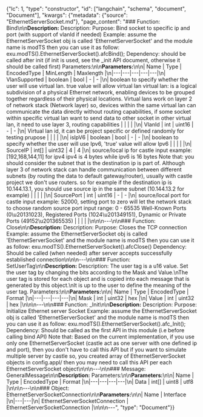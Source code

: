 {"lc": 1, "type": "constructor", "id": ["langchain", "schema", "document", "Document"], "kwargs": {"metadata": {"source": "EthernetServerSocket.md"}, "page_content": "### Function: Bind\n\n**Description:** Description: Purpose: Bind socket to specific ip and port (with support of vlanId if needed) Example: assume the EthernetServerSocket obj is called 'EthernetServerSocket' and the module name is modTS then you can use it as follow: exu.modTS().EthernetServerSocket().afcBind(); Dependency: should be called after init (if init is used, see the _init API document, otherwise it should be called first) Parameters:\n\n**Parameters:**\n\n| Name | Type | EncodedType | MinLength | Maxlength |\n|---|---|---|---|---|\n| VlanSupported | boolean | bool | - | - |\n| boolean to specify whether the user will use virtual lan. true value will allow virtual lan virtual lan: is a logical subdivision of a physical Ethernet network, enabling devices to be grouped together regardless of their physical locations. Virtual lans work on layer 2 of network stack (Network layer) so, devices within the same virtual lan can communicate the data directly without routing capabilities, if some socket within specific virtual lan want to send data to other socket in other virtual lan, it need to use layer 3, routing capabilities |  |  |  |  |\n| VlanId | int | uint16 | - | - |\n| Virtual lan id, it can be project specific or defined randomly for testing prupose |  |  |  |  |\n| isIpV6 | boolean | bool | - | - |\n| boolean to specify whether the user will use Ipv6, 'true' value will allow Ipv6 |  |  |  |  |\n| SourceIP | int[] | uint32 | 4 | 4 |\n| source/local ip for castle input example: [192,168,144,11] for ipv4 ipv4 is 4 bytes while ipv6 is 16 bytes Note that: you should consider the subnet that is the destination ip is part of. Although layer 3 of network stack can handle communication between different subnets (by routing the data to default gateway/router), usually with castle project we don't use routers. so for example if the destination ip is 10.144.13.1, you should use source ip in the same subnet (10.144.13.2 for example) |  |  |  |  |\n| SourcePort | int | uint16 | - | - |\n| source/local port for castle input example: 52000, setting port to zero will let the network stack to choose random source port input range: 0 - 65535 Well-Known Ports (0\u20131023), Registered Ports (1024\u201349151), Dynamic or Private Ports (49152\u201365535) |  |  |  |  |\n\n\n---\n\n### Function: Close\n\n**Description:** Description: Purpose: Closes the TCP connection Example: assume the EthernetServerSocket obj is called 'EthernetServerSocket' and the module name is modTS then you can use it as follow: exu.modTS().EthernetServerSocket().afcClose() Dependency: Should be called (when needed) after server accepts successfully established connection\n\n\n---\n\n### Function: SetUserTag\n\n**Description:** Description: The user tag is a u16 value. Set the user tag by changing the bits according to the Mask and Value.\nThe user tag is stored for each object and is copied into each message that is generated by this object.\nIt is up to the user to define the meaning of the user tag. Parameters:\n\n**Parameters:**\n\n| Name | Type | EncodedType | Format |\n|---|---|---|---|\n| Mask | int | uint32 | hex |\n| Value | int | uint32 | hex |\n\n\n---\n\n### Function: _Init\n\n**Description:** Description: Purpose: Initialize Ethernet server Socket Example: assume the EthernetServerSocket obj is called 'EthernetServerSocket' and the module name is modTS then you can use it as follow: exu.modTS().EthernetServerSocket().afc_Init(); Dependency: Should be called as the first API in this module (i.e before calling bind API) Note that: Based on the current implementation, if you use only one EthernetServerSocket (castle act as one server with one defined ip and port), then you don't have to call this API but if you want to simulate multiple server by castle so, you created array of EthernetServerSocket objects in config.appl/ then you may need to call this API per each EthernetServerSocket object\n\n\n---\n\n### Message: GeneralMessage\n\n**Description:** Parameters:\n\n**Parameters:**\n\n| Name | Type | EncodedType | Format |\n|---|---|---|---|\n| Data | int[] | uint8 | utf8 |\n\n\n---\n\n### Object: EthernetServerSocketConnection\n\n**Parameters:**\n\n| Name | Interface |\n|---|---|\n| EthernetServerSocketConnection | EthernetServerSocketConnection |\n\n\n---", "type": "Document"}}